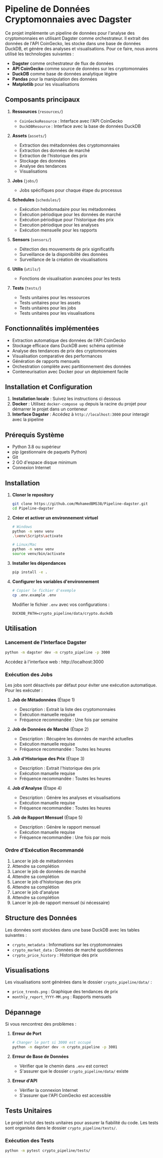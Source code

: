 # Pipeline de Données Cryptomonnaies avec Dagster

Ce projet implémente un pipeline de données pour l'analyse des cryptomonnaies en utilisant Dagster comme orchestrateur. Il extrait des données de l'API CoinGecko, les stocke dans une base de données DuckDB, et génère des analyses et visualisations.
Pour ce faire, nous avons utilisé les technologies suivantes :
- **Dagster** comme orchestrateur de flux de données
- **API CoinGecko** comme source de données sur les cryptomonnaies
- **DuckDB** comme base de données analytique légère
- **Pandas** pour la manipulation des données
- **Matplotlib** pour les visualisations

## Composants principaux

1. **Ressources** (`resources/`)
   - `CoinGeckoResource` : Interface avec l'API CoinGecko
   - `DuckDBResource` : Interface avec la base de données DuckDB

2. **Assets** (`assets/`)
   - Extraction des métadonnées des cryptomonnaies
   - Extraction des données de marché
   - Extraction de l'historique des prix
   - Stockage des données
   - Analyse des tendances
   - Visualisations

3. **Jobs** (`jobs/`)
   - Jobs spécifiques pour chaque étape du processus

4. **Schedules** (`schedules/`)
   - Exécution hebdomadaire pour les métadonnées
   - Exécution périodique pour les données de marché
   - Exécution périodique pour l'historique des prix
   - Execution périodique pour les analyses
   - Exécution mensuelle pour les rapports

5. **Sensors** (`sensors/`)
   - Détection des mouvements de prix significatifs
   - Surveillance de la disponibilité des données
   - Surveillance de la création de visualisations

6. **Utilis** (`utils/`)
   - Fonctions de visualisation avancées pour les tests

7. **Tests** (`tests/`)
   - Tests unitaires pour les ressources
   - Tests unitaires pour les assets
   - Tests unitaires pour les jobs
   - Tests unitaires pour les visualisations

## Fonctionnalités implémentées

- Extraction automatique des données de l'API CoinGecko
- Stockage efficace dans DuckDB avec schéma optimisé
- Analyse des tendances de prix des cryptomonnaies
- Visualisation comparative des performances
- Génération de rapports mensuels
- Orchestration complète avec partitionnement des données
- Conteneurisation avec Docker pour un déploiement facile

## Installation et Configuration

1. **Installation locale** : Suivez les instructions ci dessous
2. **Docker** : Utilisez `docker-compose up` depuis la racine du projet pour démarrer le projet dans un conteneur
3. **Interface Dagster** : Accédez à `http://localhost:3000` pour interagir avec la pipeline

## Prérequis Système

- Python 3.8 ou supérieur
- pip (gestionnaire de paquets Python)
- Git
- 2 GO d'espace disque minimum
- Connexion Internet

## Installation

1. **Cloner le repository**
   ```bash
   git clone https://github.com/MohamedBMS38/Pipeline-dagster.git
   cd Pipeline-dagster
   ```

2. **Créer et activer un environnement virtuel**
   ```bash
   # Windows
   python -m venv venv
   .\venv\Scripts\activate

   # Linux/Mac
   python -m venv venv
   source venv/bin/activate
   ```

3. **Installer les dépendances**
   ```bash
   pip install -e .
   ```

4. **Configurer les variables d'environnement**
   ```bash
   # Copier le fichier d'exemple
   cp .env.example .env
   ```
   Modifier le fichier `.env` avec vos configurations :
   ```
   DUCKDB_PATH=crypto_pipeline/data/crypto.duckdb
   ```

## Utilisation

### Lancement de l'Interface Dagster

```bash
python -m dagster dev -m crypto_pipeline -p 3000
```

Accédez à l'interface web : http://localhost:3000

### Exécution des Jobs

Les jobs sont désactivés par défaut pour éviter une exécution automatique. Pour les exécuter :

1. **Job de Métadonnées** (Étape 1)
   - Description : Extrait la liste des cryptomonnaies
   - Exécution manuelle requise
   - Fréquence recommandée : Une fois par semaine

2. **Job de Données de Marché** (Étape 2)
   - Description : Récupère les données de marché actuelles
   - Exécution manuelle requise
   - Fréquence recommandée : Toutes les heures

3. **Job d'Historique des Prix** (Étape 3)
   - Description : Extrait l'historique des prix
   - Exécution manuelle requise
   - Fréquence recommandée : Toutes les heures

4. **Job d'Analyse** (Étape 4)
   - Description : Génère les analyses et visualisations
   - Exécution manuelle requise
   - Fréquence recommandée : Toutes les heures

5. **Job de Rapport Mensuel** (Étape 5)
   - Description : Génère le rapport mensuel
   - Exécution manuelle requise
   - Fréquence recommandée : Une fois par mois

### Ordre d'Exécution Recommandé

1. Lancer le job de métadonnées
2. Attendre sa complétion
3. Lancer le job de données de marché
4. Attendre sa complétion
5. Lancer le job d'historique des prix
6. Attendre sa complétion
7. Lancer le job d'analyse
8. Attendre sa complétion
9. Lancer le job de rapport mensuel (si nécessaire)

## Structure des Données

Les données sont stockées dans une base DuckDB avec les tables suivantes :

- `crypto_metadata` : Informations sur les cryptomonnaies
- `crypto_market_data` : Données de marché quotidiennes
- `crypto_price_history` : Historique des prix

## Visualisations

Les visualisations sont générées dans le dossier `crypto_pipeline/data/` :
- `price_trends.png` : Graphique des tendances de prix
- `monthly_report_YYYY-MM.png` : Rapports mensuels

## Dépannage

Si vous rencontrez des problèmes :

1. **Erreur de Port**
   ```bash
   # Changer le port si 3000 est occupé
   python -m dagster dev -m crypto_pipeline -p 3001
   ```

2. **Erreur de Base de Données**
   - Vérifier que le chemin dans `.env` est correct
   - S'assurer que le dossier `crypto_pipeline/data/` existe

3. **Erreur d'API**
   - Vérifier la connexion Internet
   - S'assurer que l'API CoinGecko est accessible

## Tests Unitaires

Le projet inclut des tests unitaires pour assurer la fiabilité du code. Les tests sont organisés dans le dossier `crypto_pipeline/tests/`.

### Exécution des Tests

```bash
python -m pytest crypto_pipeline/tests/
```
